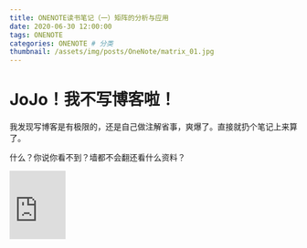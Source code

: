 ```yaml
---
title: ONENOTE读书笔记（一）矩阵的分析与应用
date: 2020-06-30 12:00:00
tags: ONENOTE
categories: ONENOTE # 分类
thumbnail: /assets/img/posts/OneNote/matrix_01.jpg
---
```



# JoJo！我不写博客啦！

我发现写博客是有极限的，还是自己做注解省事，爽爆了。直接就扔个笔记上来算了。

什么？你说你看不到？墙都不会翻还看什么资料？

<iframe src="https://onedrive.live.com/embed?cid=79CE635128896AC8&resid=79CE635128896AC8%213274&authkey=AH26aqOE_W_WUsk" width="98" height="120" frameborder="0" scrolling="no"></iframe>




